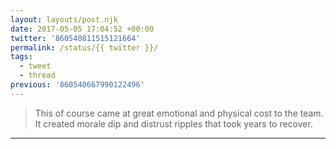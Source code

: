 ```yaml
---
layout: layouts/post.njk
date: 2017-05-05 17:04:52 +00:00
twitter: '860540811515121664'
permalink: /status/{{ twitter }}/
tags: 
  - tweet
  - thread
previous: '860540667990122496'
---
```


> This of course came at great emotional and physical cost to the team. It created morale dip and distrust ripples that took years to recover.

---

